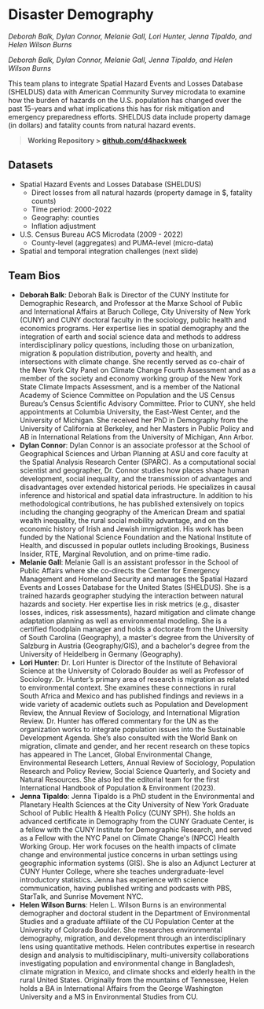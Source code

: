 # Disaster Demography
*Deborah Balk, Dylan Connor, Melanie Gall, Lori Hunter, Jenna Tipaldo, and Helen Wilson Burns*

*Deborah Balk, Dylan Connor, Melanie Gall, Jenna Tipaldo, and Helen Wilson Burns*

This team plans to integrate Spatial Hazard Events and Losses Database (SHELDUS) data with American Community Survey microdata to examine how the burden of hazards on the U.S. population has changed over the past 15-years and what implications this has for risk mitigation and emergency preparedness efforts. SHELDUS data include property damage (in dollars) and fatality counts from natural hazard events.

> **Working Repository \> [github.com/d4hackweek](https://github.com/d4hackweek)**

## Datasets

-   Spatial Hazard Events and Losses Database (SHELDUS)
    -   Direct losses from all natural hazards (property damage in \$, fatality counts)
    -   Time period: 2000-2022
    -   Geography: counties
    -   Inflation adjustment
-   U.S. Census Bureau ACS Microdata (2009 - 2022)
    -   County-level (aggregates) and PUMA-level (micro-data)
-   Spatial and temporal integration challenges (next slide)

## Team Bios

- **Deborah Balk**: Deborah Balk is Director of the CUNY Institute for Demographic Research, and Professor at the Marxe School of Public and International Affairs at Baruch College, City University of New York (CUNY) and CUNY doctoral faculty in the sociology, public health and economics programs. Her expertise lies in spatial demography and the integration of earth and social science data and methods to address interdisciplinary policy questions, including those on urbanization, migration & population distribution, poverty and health, and intersections with climate change. She recently served as co-chair of the New York City Panel on Climate Change Fourth Assessment and as a member of the society and economy working group of the New York State Climate Impacts Assessment, and is a member of the National Academy of Science Committee on Population and the US Census Bureau’s Census Scientific Advisory Committee. Prior to CUNY, she held appointments at Columbia University, the East-West Center, and the University of Michigan. She received her PhD in Demography from the University of California at Berkeley, and her Masters in Public Policy and AB in International Relations from the University of Michigan, Ann Arbor.
- **Dylan Connor**: Dylan Connor is an associate professor at the School of Geographical Sciences and Urban Planning at ASU and core faculty at the Spatial Analysis Research Center (SPARC). As a computational social scientist and geographer, Dr. Connor studies how places shape human development, social inequality, and the transmission of advantages and disadvantages over extended historical periods. He specializes in causal inference and historical and spatial data infrastructure. In addition to his methodological contributions, he has published extensively on topics including the changing geography of the American Dream and spatial wealth inequality, the rural social mobility advantage, and on the economic history of Irish and Jewish immigration. His work has been funded by the National Science Foundation and the National Institute of Health, and discussed in popular outlets including Brookings, Business Insider, RTE, Marginal Revolution, and on prime-time radio.
- **Melanie Gall**: Melanie Gall is an assistant professor in the School of Public Affairs where she co-directs the Center for Emergency Management and Homeland Security and manages the Spatial Hazard Events and Losses Database for the United States (SHELDUS). She is a trained hazards geographer studying the interaction between natural hazards and society. Her expertise lies in risk metrics (e.g., disaster losses, indices, risk assessments), hazard mitigation and climate change adaptation planning as well as environmental modeling. She is a certified floodplain manager and holds a doctorate from the University of South Carolina (Geography), a master's degree from the University of Salzburg in Austria (Geography/GIS), and a bachelor's degree from the University of Heidelberg in Germany (Geography). 
- **Lori Hunter**: Dr. Lori Hunter is Director of the Institute of Behavioral Science at the University of Colorado Boulder as well as Professor of Sociology. Dr. Hunter’s primary area of research is migration as related to environmental context. She examines these connections in rural South Africa and Mexico and has published findings and reviews in a wide variety of academic outlets such as Population and Development Review, the Annual Review of Sociology, and International Migration Review. Dr. Hunter has offered commentary for the UN as the organization works to integrate population issues into the Sustainable Development Agenda.  She’s also consulted with the World Bank on migration, climate and gender, and her recent research on these topics has appeared in The Lancet, Global Environmental Change, Environmental Research Letters, Annual Review of Sociology, Population Research and Policy Review, Social Science Quarterly, and Society and Natural Resources. She also led the editorial team for the first International Handbook of Population & Environment (2023).
- **Jenna Tipaldo**: Jenna Tipaldo is a PhD student in the Environmental and Planetary Health Sciences at the City University of New York Graduate School of Public Health & Health Policy (CUNY SPH). She holds an advanced certificate in Demography from the CUNY Graduate Center, is a fellow with the CUNY Institute for Demographic Research, and served as a Fellow with the NYC Panel on Climate Change's (NPCC) Health Working Group. Her work focuses on the health impacts of climate change and environmental justice concerns in urban settings using geographic information systems (GIS). She is also an Adjunct Lecturer at CUNY Hunter College, where she teaches undergraduate-level introductory statistics. Jenna has experience with science communication, having published writing and podcasts with PBS, StarTalk, and Sunrise Movement NYC. 
- **Helen Wilson Burns**: Helen L. Wilson Burns is an environmental demographer and doctoral student in the Department of Environmental Studies and a graduate affiliate of the CU Population Center at the University of Colorado Boulder. She researches environmental demography, migration, and development through an interdisciplinary lens using quantitative methods. Helen contributes expertise in research design and analysis to multidisciplinary, multi-university collaborations investigating population and environmental change in Bangladesh, climate migration in Mexico, and climate shocks and elderly health in the rural United States. Originally from the mountains of Tennessee, Helen holds a BA in International Affairs from the George Washington University and a MS in Environmental Studies from CU.
